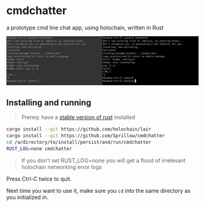 # cmdchatter
a prototype cmd line chat app, using holochain, written in Rust

![two terminals side by side representing two different agents chatting](./images/cli.png)

## Installing and running

> Prereq: have a [stable version of rust](https://www.rust-lang.org/tools/install) installed

```bash
cargo install --git https://github.com/holochain/lair
cargo install --git https://github.com/Sprillow/cmdchatter
cd /a/directory/to/install/persist/and/run/cmdchatter
RUST_LOG=none cmdchatter
```

> If you don't set RUST_LOG=none you will get a flood of irrelevant holochain networking error logs

Press Ctrl-C twice to quit.

Next time you want to use it, make sure you `cd` into the same directory
as you initialized in.